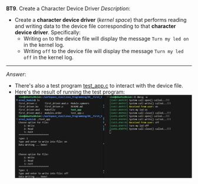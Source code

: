 **BT9**. Create a Character Device Driver
*Description*:
- Create a **character device driver** (*kernel space*) that performs reading and writing data to the device file corresponding to that **character device driver**. Specifically:
    - Writing `on` to the device file will display the message `Turn my led on` in the kernel log.
    - Writing `off` to the device file will display the message `Turn my led off` in the kernel log.

---

*Answer*:
- There's also a test program [test_app.c](./test_app.c) to interact with the device file.
- Here's the result of running the test program:
![Message from user to kernel](./result/result.png)
